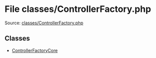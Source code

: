 File classes/ControllerFactory.php
=========

Source: [classes/ControllerFactory.php](https://github.com/PrestaShop/PrestaShop/blob/1.6.0.12/classes/ControllerFactory.php)


Classes
-------

* [ControllerFactoryCore](class.ControllerFactoryCore.md)

